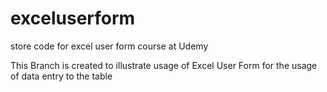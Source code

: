 # exceluserform
store code for excel user form course at Udemy

This Branch is created to illustrate usage of Excel User Form for the usage of data entry to the table
